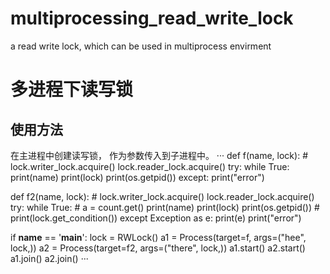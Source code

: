 # multiprocessing_read_write_lock
a read write lock, which can be used in multiprocess envirment
# 多进程下读写锁
## 使用方法
在主进程中创建读写锁， 作为参数传入到子进程中。
···
def f(name, lock):
    # lock.writer_lock.acquire()
    lock.reader_lock.acquire()
    try:
            while True:
                print(name)
                print(lock)
                print(os.getpid())
    except:
            print("error")


def f2(name, lock):
    # lock.writer_lock.acquire()
    lock.reader_lock.acquire()
    try:
            while True:
                # a = count.get()
                print(name)
                print(lock)
                print(os.getpid())
                # print(lock.get_condition())
    except Exception as e:
        print(e)
        print("error")


if __name__ == '__main__':
    lock = RWLock()
    a1 = Process(target=f, args=("hee", lock,))
    a2 = Process(target=f2, args=("there", lock,))
    a1.start()
    a2.start()
    a1.join()
    a2.join()
    ···
